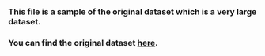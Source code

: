 ### This file is a sample of the original dataset which is a very large dataset.
### You can find the original dataset [here](https://data.cityofchicago.org/Public-Safety/Crimes-2001-to-present/ijzp-q8t2).
